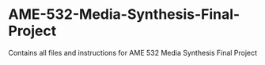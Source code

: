 # AME-532-Media-Synthesis-Final-Project
Contains all files and instructions for AME 532 Media Synthesis Final Project
